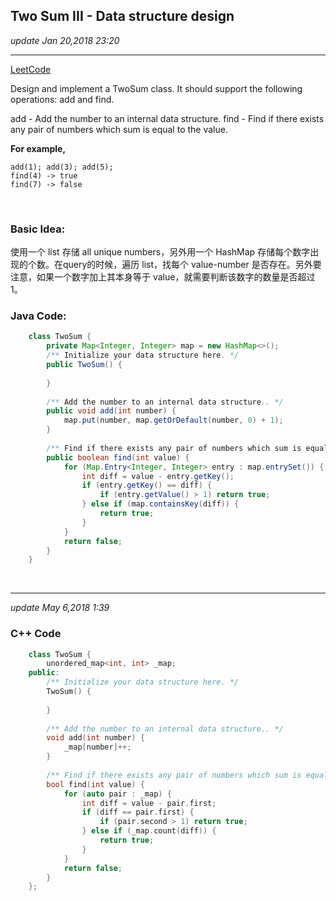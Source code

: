 ## Two Sum III - Data structure design
_update Jan 20,2018  23:20_

---
[LeetCode](https://leetcode.com/problems/two-sum-iii-data-structure-design/description/)

Design and implement a TwoSum class. It should support the following operations: add and find.

add - Add the number to an internal data structure.
find - Find if there exists any pair of numbers which sum is equal to the value.

**For example,** 

    add(1); add(3); add(5);
    find(4) -> true
    find(7) -> false
    
<br>

### Basic Idea:
使用一个 list 存储 all unique numbers，另外用一个 HashMap 存储每个数字出现的个数。在query的时候，遍历 list，找每个 value-number 是否存在。另外要注意，如果一个数字加上其本身等于 value，就需要判断该数字的数量是否超过 1。

### Java Code:
```java
    class TwoSum {
        private Map<Integer, Integer> map = new HashMap<>();
        /** Initialize your data structure here. */
        public TwoSum() {
            
        }
        
        /** Add the number to an internal data structure.. */
        public void add(int number) {
            map.put(number, map.getOrDefault(number, 0) + 1);
        }
        
        /** Find if there exists any pair of numbers which sum is equal to the value. */
        public boolean find(int value) {
            for (Map.Entry<Integer, Integer> entry : map.entrySet()) {
                int diff = value - entry.getKey();
                if (entry.getKey() == diff) {
                    if (entry.getValue() > 1) return true;
                } else if (map.containsKey(diff)) {
                    return true;
                }
            }
            return false;
        }
    }
```

<br>

---
_update May 6,2018  1:39_

### C++ Code
```cpp
    class TwoSum {
        unordered_map<int, int> _map;
    public:
        /** Initialize your data structure here. */
        TwoSum() {
            
        }
        
        /** Add the number to an internal data structure.. */
        void add(int number) {
            _map[number]++;
        }
        
        /** Find if there exists any pair of numbers which sum is equal to the value. */
        bool find(int value) {
            for (auto pair : _map) {
                int diff = value - pair.first;
                if (diff == pair.first) {
                    if (pair.second > 1) return true;
                } else if (_map.count(diff)) {
                    return true;
                }
            }
            return false;
        }
    };
```
